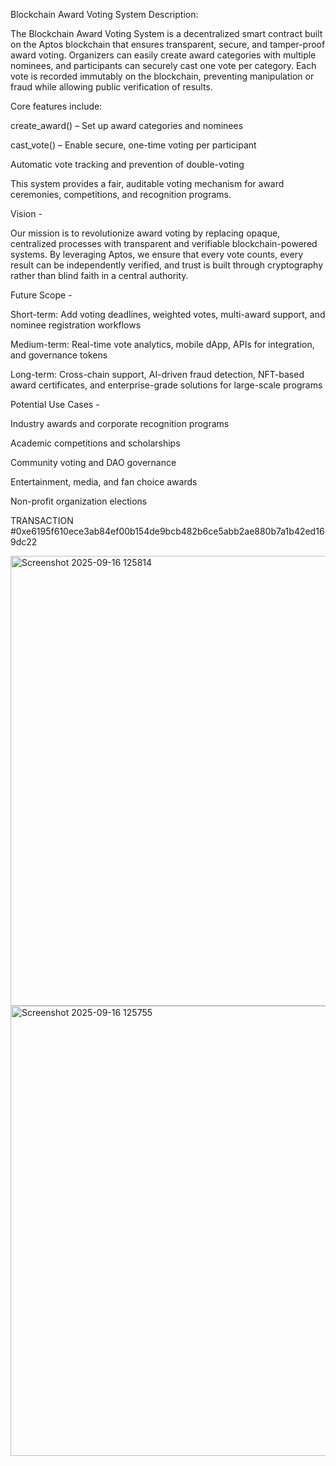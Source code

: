 Blockchain Award Voting System
Description:

The Blockchain Award Voting System is a decentralized smart contract built on the Aptos blockchain that ensures transparent, secure, and tamper-proof award voting.
Organizers can easily create award categories with multiple nominees, and participants can securely cast one vote per category. Each vote is recorded immutably on the blockchain, preventing manipulation or fraud while allowing public verification of results.

Core features include:

create_award() – Set up award categories and nominees

cast_vote() – Enable secure, one-time voting per participant

Automatic vote tracking and prevention of double-voting

This system provides a fair, auditable voting mechanism for award ceremonies, competitions, and recognition programs.

Vision -

Our mission is to revolutionize award voting by replacing opaque, centralized processes with transparent and verifiable blockchain-powered systems. By leveraging Aptos, we ensure that every vote counts, every result can be independently verified, and trust is built through cryptography rather than blind faith in a central authority.

Future Scope -

Short-term: Add voting deadlines, weighted votes, multi-award support, and nominee registration workflows

Medium-term: Real-time vote analytics, mobile dApp, APIs for integration, and governance tokens

Long-term: Cross-chain support, AI-driven fraud detection, NFT-based award certificates, and enterprise-grade solutions for large-scale programs

Potential Use Cases -

Industry awards and corporate recognition programs

Academic competitions and scholarships

Community voting and DAO governance

Entertainment, media, and fan choice awards

Non-profit organization elections

TRANSACTION #0xe6195f610ece3ab84ef00b154de9bcb482b6ce5abb2ae880b7a1b42ed169dc22

<img width="1366" height="720" alt="Screenshot 2025-09-16 125814" src="https://github.com/user-attachments/assets/f82063be-fcbc-464a-a546-6cb4b7fd2c09" />
<img width="1366" height="720" alt="Screenshot 2025-09-16 125755" src="https://github.com/user-attachments/assets/24651022-36d0-4693-aaaf-68d9fab37847" />

